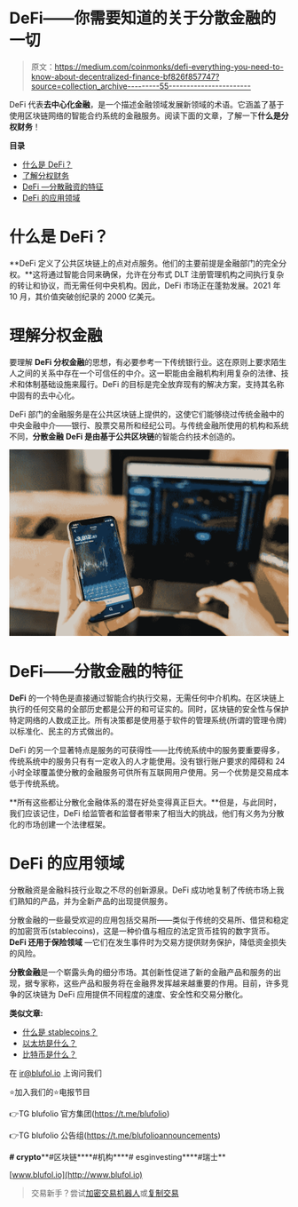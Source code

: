 # DeFi——你需要知道的关于分散金融的一切

> 原文：<https://medium.com/coinmonks/defi-everything-you-need-to-know-about-decentralized-finance-bf826f857747?source=collection_archive---------55----------------------->

DeFi 代表**去中心化金融**，是一个描述金融领域发展新领域的术语。它涵盖了基于使用区块链网络的智能合约系统的金融服务。阅读下面的文章，了解一下**什么是分权财务**！

**目录**

*   [什么是 DeFi？](https://blufol.io/defi-everything-you-need-to-know-about-decentralized-finance/#1)
*   [了解分权财务](https://blufol.io/defi-everything-you-need-to-know-about-decentralized-finance/#2)
*   [DeFi —分散融资的特征](https://blufol.io/defi-everything-you-need-to-know-about-decentralized-finance/#3)
*   [DeFi 的应用领域](https://blufol.io/defi-everything-you-need-to-know-about-decentralized-finance/#4)

# 什么是 DeFi？

**DeFi 定义了公共区块链上的点对点服务。他们的主要前提是金融部门的完全分权。**这将通过智能合同来确保，允许在分布式 DLT 注册管理机构之间执行复杂的转让和协议，而无需任何中央机构。因此，DeFi 市场正在蓬勃发展。2021 年 10 月，其价值突破创纪录的 2000 亿美元。

# 理解分权金融

要理解 **DeFi 分权金融**的思想，有必要参考一下传统银行业。这在原则上要求陌生人之间的关系中存在一个可信任的中介。这一职能由金融机构利用复杂的法律、技术和体制基础设施来履行。DeFi 的目标是完全放弃现有的解决方案，支持其名称中固有的去中心化。

DeFi 部门的金融服务是在公共区块链上提供的，这使它们能够绕过传统金融中的中央金融中介——银行、股票交易所和经纪公司。与传统金融所使用的机构和系统不同，**分散金融** **DeFi 是由基于公共区块链**的智能合约技术创造的。

![](img/1ead2ba6a348a584206d4e21db9c3e08.png)

# DeFi——分散金融的特征

**DeFi** 的一个特色是直接通过智能合约执行交易，无需任何中介机构。在区块链上执行的任何交易的全部历史都是公开的和可证实的。同时，区块链的安全性与保护特定网络的人数成正比。所有决策都是使用基于软件的管理系统(所谓的管理令牌)以标准化、民主的方式做出的。

DeFi 的另一个显著特点是服务的可获得性——比传统系统中的服务要重要得多，传统系统中的服务只有有一定收入的人才能使用。没有银行账户要求的障碍和 24 小时全球覆盖使分散的金融服务可供所有互联网用户使用。另一个优势是交易成本低于传统系统。

**所有这些都让分散化金融体系的潜在好处变得真正巨大。**但是，与此同时，我们应该记住，DeFi 给监管者和监督者带来了相当大的挑战，他们有义务为分散化的市场创建一个法律框架。

# DeFi 的应用领域

分散融资是金融科技行业取之不尽的创新源泉。DeFi 成功地复制了传统市场上我们熟知的产品，并为全新产品的出现提供服务。

分散金融的一些最受欢迎的应用包括交易所——类似于传统的交易所、借贷和稳定的加密货币(stablecoins)，这是一种价值与相应的法定货币挂钩的数字货币。 **DeFi 还用于保险领域** —它们在发生事件时为交易方提供财务保护，降低资金损失的风险。

**分散金融**是一个崭露头角的细分市场。其创新性促进了新的金融产品和服务的出现，据专家称，这些产品和服务将在金融界发挥越来越重要的作用。目前，许多竞争的区块链为 DeFi 应用提供不同程度的速度、安全性和交易分散化。

**类似文章:**

*   [什么是 stablecoins？](https://blufol.io/what-are-stablecoins/)
*   [以太坊是什么？](https://blufol.io/what-is-ethereum/)
*   [比特币是什么？](https://blufol.io/bitcoin-what-is-it-and-how-does-it-work/)

在 ir@blufol.io 上询问我们

⭐️加入我们的⭐️电报节目

👉TG blufolio 官方集团(https://t.me/blufolio)

👉TG blufolio 公告组(https://t.me/blufolioannouncements)

**# crypto****#区块链****#机构****# esginvesting****#瑞士**

[www.blufol.io](http://www.blufol.io)

> 交易新手？尝试[加密交易机器人](/coinmonks/crypto-trading-bot-c2ffce8acb2a)或[复制交易](/coinmonks/top-10-crypto-copy-trading-platforms-for-beginners-d0c37c7d698c)